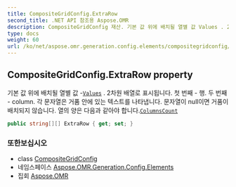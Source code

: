```yaml
---
title: CompositeGridConfig.ExtraRow
second_title: .NET API 참조용 Aspose.OMR
description: CompositeGridConfig 재산. 기본 값 위에 배치될 열별 값 Values . 2차원 배열로 표시됩니다. 첫 번째  행. 두 번째  column. 각 문자열은 거품 안에 있는 텍스트를 나타냅니다. 문자열이 null이면 거품이 배치되지 않습니다. 열의 양은 다음과 같아야 합니다.ColumnsCount
type: docs
weight: 60
url: /ko/net/aspose.omr.generation.config.elements/compositegridconfig/extrarow/
---
```

## CompositeGridConfig.ExtraRow property

기본 값 위에 배치될 열별 값 -[`Values`](../values/) . 2차원 배열로 표시됩니다. 첫 번째 - 행. 두 번째 - column. 각 문자열은 거품 안에 있는 텍스트를 나타냅니다. 문자열이 null이면 거품이 배치되지 않습니다. 열의 양은 다음과 같아야 합니다.[`ColumnsCount`](../columnscount/)

```csharp
public string[][] ExtraRow { get; set; }
```

### 또한보십시오

* class [CompositeGridConfig](../)
* 네임스페이스 [Aspose.OMR.Generation.Config.Elements](../../compositegridconfig/)
* 집회 [Aspose.OMR](../../../)


